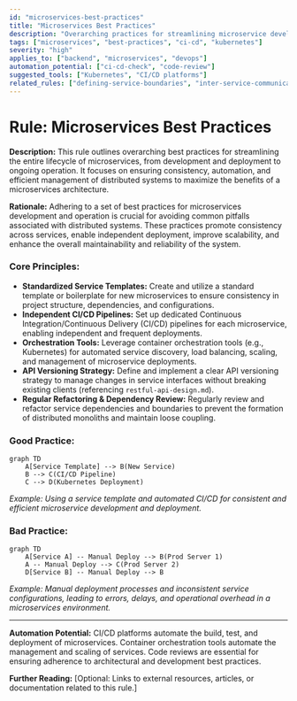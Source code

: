 ```yaml
---
id: "microservices-best-practices"
title: "Microservices Best Practices"
description: "Overarching practices for streamlining microservice development, deployment, and operation."
tags: ["microservices", "best-practices", "ci-cd", "kubernetes"]
severity: "high"
applies_to: ["backend", "microservices", "devops"]
automation_potential: ["ci-cd-check", "code-review"]
suggested_tools: ["Kubernetes", "CI/CD platforms"]
related_rules: ["defining-service-boundaries", "inter-service-communication", "scalability-resilience"]
---
```


# Rule: Microservices Best Practices

**Description:** This rule outlines overarching best practices for streamlining the entire lifecycle of microservices, from development and deployment to ongoing operation. It focuses on ensuring consistency, automation, and efficient management of distributed systems to maximize the benefits of a microservices architecture.

**Rationale:** Adhering to a set of best practices for microservices development and operation is crucial for avoiding common pitfalls associated with distributed systems. These practices promote consistency across services, enable independent deployment, improve scalability, and enhance the overall maintainability and reliability of the system.

### Core Principles:
- **Standardized Service Templates:** Create and utilize a standard template or boilerplate for new microservices to ensure consistency in project structure, dependencies, and configurations.
- **Independent CI/CD Pipelines:** Set up dedicated Continuous Integration/Continuous Delivery (CI/CD) pipelines for each microservice, enabling independent and frequent deployments.
- **Orchestration Tools:** Leverage container orchestration tools (e.g., Kubernetes) for automated service discovery, load balancing, scaling, and management of microservice deployments.
- **API Versioning Strategy:** Define and implement a clear API versioning strategy to manage changes in service interfaces without breaking existing clients (referencing `restful-api-design.md`).
- **Regular Refactoring & Dependency Review:** Regularly review and refactor service dependencies and boundaries to prevent the formation of distributed monoliths and maintain loose coupling.

### Good Practice:
```mermaid
graph TD
    A[Service Template] --> B(New Service)
    B --> C(CI/CD Pipeline)
    C --> D(Kubernetes Deployment)
```
*Example: Using a service template and automated CI/CD for consistent and efficient microservice development and deployment.*

### Bad Practice:
```mermaid
graph TD
    A[Service A] -- Manual Deploy --> B(Prod Server 1)
    A -- Manual Deploy --> C(Prod Server 2)
    D[Service B] -- Manual Deploy --> B
```
*Example: Manual deployment processes and inconsistent service configurations, leading to errors, delays, and operational overhead in a microservices environment.*

---

**Automation Potential:** CI/CD platforms automate the build, test, and deployment of microservices. Container orchestration tools automate the management and scaling of services. Code reviews are essential for ensuring adherence to architectural and development best practices.

**Further Reading:** [Optional: Links to external resources, articles, or documentation related to this rule.]
